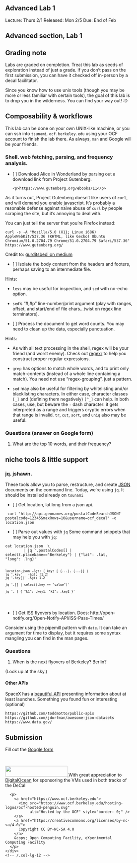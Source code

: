<!DOCTYPE html>
<meta charset="utf-8">

<meta http-equiv="Content-Type" content="text/html;charset=utf-8" >

<link rel="stylesheet" href="https://cdnjs.cloudflare.com/ajax/libs/github-markdown-css/2.8.0/github-markdown.min.css">

<style>
	.markdown-body {
		box-sizing: border-box;
		min-width: 200px;
		max-width: 980px;
		margin: 0 auto;
		padding: 45px;
	}

	@media (max-width: 767px) {
		.markdown-body {
			padding: 15px;
		}
	}
</style>

<title>Advanced Lab 1 - Hands-On UNIX System Administration DeCal</title>

<article class="markdown-body">
  <h1>Advanced Lab 1</h1>
  <p>Lecture: Thurs 2/1
Released: Mon 2/5
Due: End of Feb</p>

<h1 id="advanced-section-lab-1">Advanced section, Lab 1</h1>

<h2 id="grading-note">Grading note</h2>
<p>Labs are graded on completion. Treat this lab as seeds of exploration instead 
of just a grade. If you don’t pass on the first submission, you can have it 
checked off in-person by a decal facilitator.</p>

<p>Since you know how to use unix tools (though you may be more or less familiar 
with certain tools), the goal of this lab is to drop you in the wilderness. You 
can find your way out! :D</p>

<h2 id="composability--workflows">Composability &amp; workflows</h2>
<p>This lab can be done on your own UNIX-like machine, or you can ssh into 
<code class="highlighter-rouge">tsunami.ocf.berkeley.edu</code> using your OCF account to finish the lab there. As 
always, <code class="highlighter-rouge">man</code> and Google will be your friends.</p>

<h3 id="shell-web-fetching-parsing-and-frequency-analysis">Shell. web fetching, parsing, and frequency analysis.</h3>
<ul>
  <li>
    <p>[ ] Download Alice in Wonderland by parsing out a download link from Project 
Gutenberg.</p>

    <p>https://www.gutenberg.org/ebooks/11</p>
  </li>
</ul>

<p>As it turns out, Project Gutenberg doesn’t like users of <code class="highlighter-rouge">curl</code>, and will 
demand you enable javascript.  It’s probably a resonable defense against
naive abuse of <code class="highlighter-rouge">curl</code> by people scraping the site, but it’s annoying to deal 
with.</p>

<p>You can just tell the server that you’re Firefox instead:</p>

<div class="highlighter-rouge"><div class="highlight"><pre class="highlight"><code>curl -s -A "Mozilla/5.0 (X11; Linux i686) AppleWebKit/537.36 (KHTML, like Gecko) Ubuntu Chromium/51.0.2704.79 Chrome/51.0.2704.79 Safari/537.36" https://www.gutenberg.org/
</code></pre></div></div>

<p>Credit to: <a href="https://medium.com/@gurditsbedi/automating-download-from-project-gutenberg-using-the-linux-terminal-e9f35bbbd06c">gurditsbedi on 
medium</a></p>

<ul>
  <li>[ ] Isolate the body content from the headers and footers, perhaps saving to 
an intermediate file.</li>
</ul>

<p>Hints:</p>
<ul>
  <li>
    <p><code class="highlighter-rouge">less</code> may be useful for inspection, and <code class="highlighter-rouge">sed</code> with no-echo option.</p>
  </li>
  <li>
    <p><code class="highlighter-rouge">sed</code>’s “#,#p” line-number/print argument (play with ranges, offset, and 
start/end of file chars…twist on regex line terminators).</p>
  </li>
  <li>
    <p>[ ] Process the document to get word counts. You may need to clean up the 
data, especially punctuation.</p>
  </li>
</ul>

<p>Hints:</p>

<ul>
  <li>
    <p>As with all text processing in the shell, regex 
will be your friend (and worst enemy). Check out <a href="https://regexr.com/">regexr</a> 
to help you construct proper regular expressions.</p>
  </li>
  <li>
    <p><code class="highlighter-rouge">grep</code> has options to match whole words, and to print only match-contents 
(instead of a whole line containing a match). You need not use 
“regex-grouping”, just a pattern.</p>
  </li>
  <li>
    <p><code class="highlighter-rouge">sed</code> may also be useful for filtering by whitelisting and/or blacklisting 
characters. In either case, character classes <code class="highlighter-rouge">[_]</code> and (defining them 
negatively) <code class="highlighter-rouge">[^_]</code> can help. In both cases, use, but beware the <code class="highlighter-rouge">-</code> dash 
character: it gets interpreted as a range and triggers cryptic errors when that 
range is invalid. <code class="highlighter-rouge">tr</code>, <code class="highlighter-rouge">cut</code>, <code class="highlighter-rouge">sort</code>, and <code class="highlighter-rouge">uniq</code> also may be
useful.</p>
  </li>
</ul>

<h3 id="questions-answer-on-google-form">Questions (answer on Google form)</h3>
<ol>
  <li>What are the top 10 words, and their frequency?</li>
</ol>

<h2 id="niche-tools--little-support">niche tools &amp; little support</h2>

<h3 id="jq-jshawn">jq. jshawn.</h3>
<p>These tools allow you to parse, restructure, and create 
<a href="https://www.json.org/">JSON</a> documents on the 
command line. Today, we’re using <code class="highlighter-rouge">jq</code>. It should be installed already on <code class="highlighter-rouge">tsunami</code></p>

<ul>
  <li>[ ] Get location, lat long from a json api.</li>
</ul>

<div class="highlighter-rouge"><div class="highlight"><pre class="highlight"><code> curl 'http://api.geonames.org/postalCodeSearchJSON?postalcode=12345&amp;maxRows=10&amp;username=ocf_decal' -o location.json
</code></pre></div></div>
<ul>
  <li>[ ] Parse out values with <code class="highlighter-rouge">jq</code>
Some command snippets that may help you with <code class="highlighter-rouge">jq</code>:</li>
</ul>

<div class="highlighter-rouge"><div class="highlight"><pre class="highlight"><code>cat location.json  \
        | jq '.postalCodes[] | select(.placeName=="Berkeley") | {"lat": .lat, 
"long": .lng}'

    location.json -&gt; { key: [ {...}, {...}] }
    jq '.key'   -&gt; [1,2]
    jq '.key[]' -&gt; 1,2

    jq '.[] | select(.key == "value")'

    jq '. | { "k1": .key1, "k2": .key2 }'
</code></pre></div></div>

<ul>
  <li>[ ] Get ISS flyovers by location.
Docs:
  http://open-notify.org/Open-Notify-API/ISS-Pass-Times/</li>
</ul>

<p>Consider using the pipemill pattern with <code class="highlighter-rouge">date</code>. It can take an argument for 
time to display, but it requires some syntax mangling you can find in the man 
pages.</p>

<h3 id="questions">Questions</h3>
<ol>
  <li>When is the next flyovers of Berkeley? Berlin?</li>
</ol>

<p>(Look up at the sky.)</p>

<h4 id="other-apis">Other APIs</h4>
<p>SpaceX has a <a href="https://github.com/r-spacex/SpaceX-API">beautiful API</a> presenting 
information about at least launches.
Something you found fun or interesting (optional)</p>

<div class="highlighter-rouge"><div class="highlight"><pre class="highlight"><code>https://github.com/toddmotto/public-apis
https://github.com/jdorfman/awesome-json-datasets
https://www.data.gov/
</code></pre></div></div>

<h2 id="submission">Submission</h2>
<p>Fill out the <a href="https://goo.gl/forms/ukSe8KIW96Egrbh72">Google form</a></p>


  <br>
<footer>
  <div class="row">
    <div class="col-lg-12 text-center">
      <p>
        <a href="https://www.digitalocean.com">
          <img src="/images/digitalocean.png" style="height: 34px; width: 200px;" />
        </a>
        With great appreciation to
        <a href="https://www.digitalocean.com">DigitalOcean</a> for sponsoring the
        VMs used in both tracks of the DeCal
      </p>

      <p>
        <a href="https://www.ocf.berkeley.edu">
          <img src="https://www.ocf.berkeley.edu/hosting-logos/ocf-hosted-penguin.svg"
               alt="Hosted by the OCF" style="border: 0;" />
        </a>
        <a href="https://creativecommons.org/licenses/by-nc-sa/4.0/">
          Copyright CC BY-NC-SA 4.0
        </a>
        &copy; Open Computing Facility, eXperimental Computing Facility
      </p>
    </div>
    <!-- /.col-lg-12 -->
  </div>
  <!-- /.row -->
</footer>

</article>


